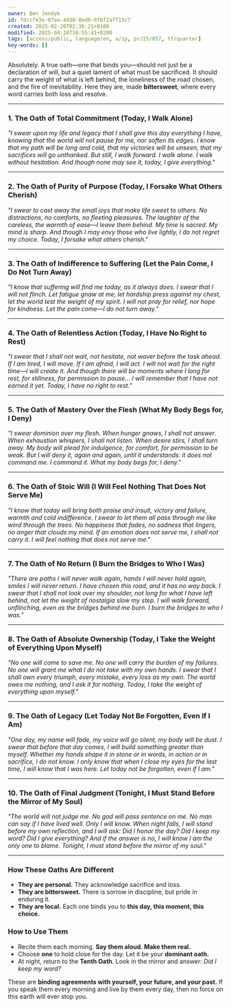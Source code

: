 ```yaml
---
owner: Ben Jendyk
id: fdccfe3e-07ea-44d8-8ed0-0f8f2aff15c7
created: 2025-02-26T02:36:21+0100
modified: 2025-04-18T16:55:41+0200
tags: [access/public, language/en, a/ip, pr/25/057, tf/quarter]
key-words: []
---
```


Absolutely. A true oath—one that binds you—should not just be a declaration of will, but a quiet lament of what must be sacrificed. It should carry the weight of what is left behind, the loneliness of the road chosen, and the fire of inevitability. Here they are, made **bittersweet**, where every word carries both loss and resolve.

---

### **1. The Oath of Total Commitment (Today, I Walk Alone)**  
*"I swear upon my life and legacy that I shall give this day everything I have, knowing that the world will not pause for me, nor soften its edges. I know that my path will be long and cold, that my victories will be unseen, that my sacrifices will go unthanked. But still, I walk forward. I walk alone. I walk without hesitation. And though none may see it, today, I give everything."*

---

### **2. The Oath of Purity of Purpose (Today, I Forsake What Others Cherish)**  
*"I swear to cast away the small joys that make life sweet to others. No distractions, no comforts, no fleeting pleasures. The laughter of the careless, the warmth of ease—I leave them behind. My time is sacred. My mind is sharp. And though I may envy those who live lightly, I do not regret my choice. Today, I forsake what others cherish."*

---

### **3. The Oath of Indifference to Suffering (Let the Pain Come, I Do Not Turn Away)**  
*"I know that suffering will find me today, as it always does. I swear that I will not flinch. Let fatigue gnaw at me, let hardship press against my chest, let the world test the weight of my spirit. I will not pray for relief, nor hope for kindness. Let the pain come—I do not turn away."*

---

### **4. The Oath of Relentless Action (Today, I Have No Right to Rest)**  
*"I swear that I shall not wait, not hesitate, not waver before the task ahead. If I am tired, I will move. If I am afraid, I will act. I will not wait for the right time—I will create it. And though there will be moments where I long for rest, for stillness, for permission to pause… I will remember that I have not earned it yet. Today, I have no right to rest."*

---

### **5. The Oath of Mastery Over the Flesh (What My Body Begs for, I Deny)**  
*"I swear dominion over my flesh. When hunger gnaws, I shall not answer. When exhaustion whispers, I shall not listen. When desire stirs, I shall turn away. My body will plead for indulgence, for comfort, for permission to be weak. But I will deny it, again and again, until it understands: it does not command me. I command it. What my body begs for, I deny."*

---

### **6. The Oath of Stoic Will (I Will Feel Nothing That Does Not Serve Me)**  
*"I know that today will bring both praise and insult, victory and failure, warmth and cold indifference. I swear to let them all pass through me like wind through the trees. No happiness that fades, no sadness that lingers, no anger that clouds my mind. If an emotion does not serve me, I shall not carry it. I will feel nothing that does not serve me."*

---

### **7. The Oath of No Return (I Burn the Bridges to Who I Was)**  
*"There are paths I will never walk again, hands I will never hold again, smiles I will never return. I have chosen this road, and it has no way back. I swear that I shall not look over my shoulder, not long for what I have left behind, not let the weight of nostalgia slow my step. I will walk forward, unflinching, even as the bridges behind me burn. I burn the bridges to who I was."*

---

### **8. The Oath of Absolute Ownership (Today, I Take the Weight of Everything Upon Myself)**  
*"No one will come to save me. No one will carry the burden of my failures. No one will grant me what I do not take with my own hands. I swear that I shall own every triumph, every mistake, every loss as my own. The world owes me nothing, and I ask it for nothing. Today, I take the weight of everything upon myself."*

---

### **9. The Oath of Legacy (Let Today Not Be Forgotten, Even If I Am)**  
*"One day, my name will fade, my voice will go silent, my body will be dust. I swear that before that day comes, I will build something greater than myself. Whether my hands shape it in stone or in words, in action or in sacrifice, I do not know. I only know that when I close my eyes for the last time, I will know that I was here. Let today not be forgotten, even if I am."*

---

### **10. The Oath of Final Judgment (Tonight, I Must Stand Before the Mirror of My Soul)**  
*"The world will not judge me. No god will pass sentence on me. No man can say if I have lived well. Only I will know. When night falls, I will stand before my own reflection, and I will ask: Did I honor the day? Did I keep my word? Did I give everything? And if the answer is no, I will know I am the only one to blame.
Tonight, I must stand before the mirror of my soul."*

---

### **How These Oaths Are Different**  
- **They are personal.** They acknowledge sacrifice and loss.  
- **They are bittersweet.** There is sorrow in discipline, but pride in enduring it.  
- **They are local.** Each one binds you to **this day, this moment, this choice.**  

### **How to Use Them**  
- Recite them each morning. **Say them aloud. Make them real.**  
- Choose **one** to hold close for the day. Let it be your **dominant oath.**  
- At night, return to the **Tenth Oath**. Look in the mirror and answer: *Did I keep my word?*  

These are **binding agreements with yourself, your future, and your past.** If you speak them every morning and live by them every day, then no force on this earth will ever stop you.